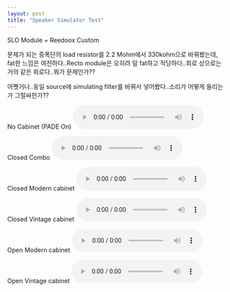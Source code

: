 ```yaml
---
layout: post
title: "Speaker Simulator Test"
---
```


SLO Module + Reedoox Custom

문제가 되는 증폭단의 load resistor를 2.2 Mohm에서 330kohm으로 바꿔봤는데, fat한 느낌은 여전하다..Recto module은 오히려 덜 fat하고 적당하다..회로 상으로는 거의 같은 회로다..뭐가 문제인가??

어쨋거나..동일 source에 simulating filter를 바꿔서 넣어봤다..소리가 어떻게 들리는가 그럴싸한가??

No Cabinet (PADE On)
<audio src="/assets/images/d814b5ef20a4926c5e2956bf1e2d27b3.mp3" controls preload></audio>

Closed Combo
<audio src="/assets/images/9a329f754c0c46db68a6f7afbe427bbf.mp3" controls preload></audio>

Closed Modern cabinet
<audio src="/assets/images/6b10130d9c3f53347a3ae20f4ba28b0c.mp3" controls preload></audio>


Closed Vintage cabinet
<audio src="/assets/images/d383177e224f9800836b142a40d0e018.mp3" controls preload></audio>

Open Modern cabinet
<audio src="/assets/images/5eefb78584dc715ba7f2bb544116c715.mp3" controls preload></audio>

Open Vintage cabinet
<audio src="/assets/images/58f3314fac1b1df1b1f161e248571778.mp3" controls preload></audio>




